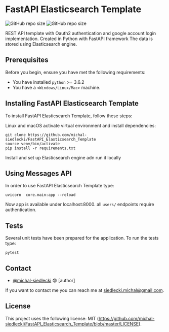 
# FastAPI Elasticsearch Template 


![GitHub repo size](https://img.shields.io/github/license/michal-siedlecki/FastAPI_Elasticsearch_Template)
![GitHub repo size](https://img.shields.io/github/repo-size/michal-siedlecki/FastAPI_Elasticsearch_Template)


REST API template with Oauth2 authentication and google account login implementation. 
Created in Python with FastAPI framework The data is stored using Elasticsearch engine.

## Prerequisites

Before you begin, ensure you have met the following requirements:
* You have installed `python` >= 3.6.2
* You have a `<Windows/Linux/Mac>` machine.

## Installing FastAPI Elasticsearch Template

To install FastAPI Elasticsearch Template, follow these steps:

Linux and macOS activate virtual environment and install dependencies:
```
git clone https://github.com/michal-siedlecki/FastAPI_Elasticsearch_Template
source venv/bin/activate
pip install -r requirements.txt
```

Install and set up Elasticsearch engine adn run it locally


## Using Messages API

In order to use FastAPI Elasticsearch Template type:

```
uvicorn  core.main:app --reload
```

Now app is available under localhost:8000.
all `users/` endpoints require authentication. 


## Tests

Several unit tests have been prepared for the application. To run the tests type:
````buildoutcfg
pytest
````

## Contact

* [@michal-siedlecki](https://github.com/michal-siedlecki) 😎 [author]

If you want to contact me you can reach me at <siedlecki.michal@gmail.com>.

## License

This project uses the following license: MIT (<https://github.com/michal-siedlecki/FastAPI_Elasticsearch_Template/blob/master/LICENSE>).


